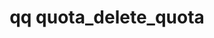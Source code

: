 ---
category: quota
command: quota_delete_quota
keywords: qq, qq_cli, quota_delete_quota
optional_options:
- alternate: []
  help: Path name
  name: --path
  required: false
- alternate: []
  help: File ID
  name: --id
  required: false
permalink: /qq-cli-command-guide/quota/quota_delete_quota.html
positional_options: []
sidebar: qq_cli_command_reference_sidebar
summary: This section explains how to use the <code>qq quota_delete_quota</code> command.
synopsis: Delete a directory quota
title: qq quota_delete_quota
usage: qq quota_delete_quota [-h] [--path PATH] [--id ID]

---